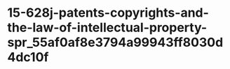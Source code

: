 # 15-628j-patents-copyrights-and-the-law-of-intellectual-property-spr_55af0af8e3794a99943ff8030d4dc10f